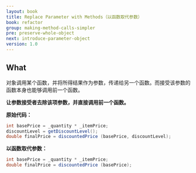 ```yaml
---
layout: book
title: Replace Parameter with Methods（以函数取代参数）
book: refactor
group: making-method-calls-simpler
pre: preserve-whole-object
next: introduce-parameter-object
version: 1.0
---
```



## What

对象调用某个函数，并将所得结果作为参数，传递给另一个函数。而接受该参数的函数本身也能够调用前一个函数。

**让参数接受者去除该项参数，并直接调用前一个函数。**


**原始代码：**

```java
int basePrice = _quantity * _itemPrice;
discountLevel = getDiscountLevel();
double finalPrice = discountedPrice (basePrice, discountLevel);
```

**以函数取代参数：**

```java
int basePrice = _quantity * _itemPrice;
double finalPrice = discountedPrice (basePrice);
```
